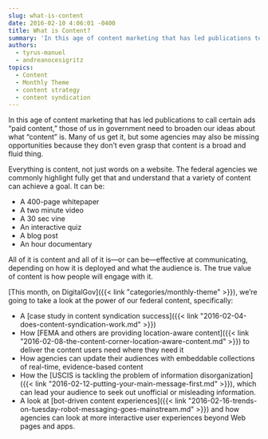 ```yaml
---
slug: what-is-content
date: 2016-02-10 4:06:01 -0400
title: What is Content?
summary: 'In this age of content marketing that has led publications to call certain ads &#8220;paid content,&#8221; those of us in government need to broaden our ideas about what &ldquo;content&rdquo; is. Many of us get it, but some agencies may also be missing opportunities because they don’t even grasp that content is a broad and fluid'
authors:
  - tyrus-manuel
  - andreanocesigritz
topics:
  - Content
  - Monthly Theme
  - content strategy
  - content syndication
---
```


In this age of content marketing that has led publications to call certain ads &#8220;paid content,&#8221; those of us in government need to broaden our ideas about what “content” is. Many of us get it, but some agencies may also be missing opportunities because they don’t even grasp that content is a broad and fluid thing.

Everything is content, not just words on a website. The federal agencies we commonly highlight fully get that and understand that a variety of content can achieve a goal. It can be:

  * A 400-page whitepaper
  * A two minute video
  * A 30 sec vine
  * An interactive quiz
  * A blog post
  * An hour documentary

All of it is content and all of it is—or can be—effective at communicating, depending on how it is deployed and what the audience is. The true value of content is how people will engage with it.

[This month, on DigitalGov]({{< link "categories/monthly-theme" >}}), we’re going to take a look at the power of our federal content, specifically:

  * A [case study in content syndication success]({{< link "2016-02-04-does-content-syndication-work.md" >}})
  * How [FEMA and others are providing location-aware content]({{< link "2016-02-08-the-content-corner-location-aware-content.md" >}}) to deliver the content users need where they need it
  * How agencies can update their audiences with embeddable collections of real-time, evidence-based content
  * How the [USCIS is tackling the problem of information disorganization]({{< link "2016-02-12-putting-your-main-message-first.md" >}}), which can lead your audience to seek out unofficial or misleading information.
  * A look at [bot-driven content experiences]({{< link "2016-02-16-trends-on-tuesday-robot-messaging-goes-mainstream.md" >}}) and how agencies can look at more interactive user experiences beyond Web pages and apps.